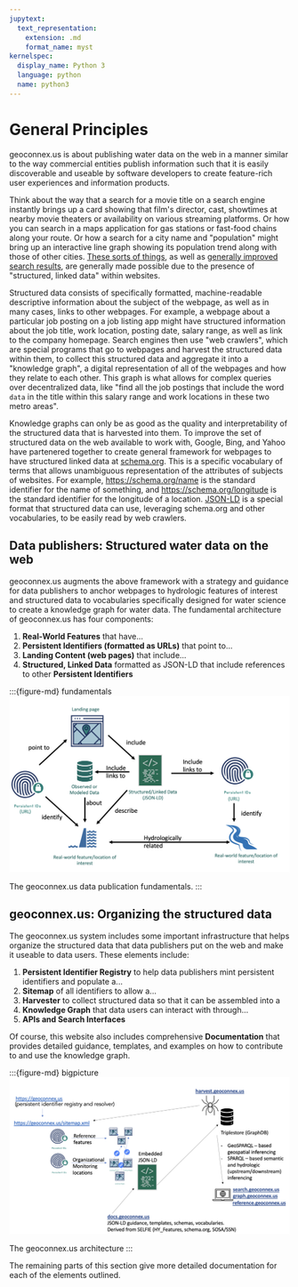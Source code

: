 ```yaml
---
jupytext:
  text_representation:
    extension: .md
    format_name: myst
kernelspec:
  display_name: Python 3
  language: python
  name: python3
---
```


# General Principles

geoconnex.us is about publishing water data on the web in a manner similar to the way commercial entities publish information such that it is easily discoverable and useable by software developers to create feature-rich user experiences and information products. 

Think about the way that a search for a movie title on a search engine instantly brings up a card showing that film's director, cast, showtimes at nearby movie theaters or availability on various streaming platforms. Or how you can search in a maps application for gas stations or fast-food chains along your route. Or how a search for a city name and "population" might bring up an interactive line graph showing its population trend along with those of other cities. [These sorts of things](https://developers.google.com/search/docs/advanced/structured-data/search-gallery), as well as [generally improved search results](https://en.wikipedia.org/wiki/Search_engine_optimization), are generally made possible due to the presence of "structured, linked data" within websites.

Structured data consists of specifically formatted, machine-readable descriptive information about the subject of the webpage, as well as in many cases, links to other webpages. For example, a webpage about a particular job posting on a job listing app might have structured information about the job title, work location, posting date, salary range, as well as link to the company homepage. Search engines then use "web crawlers", which are special programs that go to webpages and harvest the structured data within them, to collect this structured data and aggregate it into a "knowledge graph", a digital representation of all of the webpages and how they relate to each other. This graph is what allows for complex queries over decentralized data, like "find all the job postings that include the word `data` in the title within this salary range and work locations in these two metro areas".

Knowledge graphs can only be as good as the quality and interpretability of the structured data that is harvested into them. To improve the set of structured data on the web available to work with, Google, Bing, and Yahoo have partenered together to create general framework for webpages to have structured linked data at [schema.org](https://schema.org). This is a specific vocabulary of terms that allows unambiguous representation of the attributes of subjects of websites. For example, https://schema.org/name is the standard identifier for the name of something, and https://schema.org/longitude is the standard identifier for the longitude of a location. [JSON-LD](https://json-ld.org) is a special format that structured data can use, leveraging schema.org and other vocabularies, to be easily read by web crawlers.

## Data publishers: Structured water data on the web
geoconnex.us augments the above framework with a strategy and guidance for data publishers to anchor webpages to hydrologic features of interest and structured data to vocabularies specifically designed for water science to create a knowledge graph for water data. The fundamental architecture of geoconnex.us has four components:


1. **Real-World Features** that have...
2. **Persistent Identifiers (formatted as URLs)** that point to...
3. **Landing Content (web pages)** that include...
4. **Structured, Linked Data** formatted as JSON-LD that include references to other **Persistent Identifiers**


:::{figure-md} fundamentals
<img src="fundamentals.png" alt="geoconnex-fundamentals" class="bg-primary mb-1" width="800px">

The geoconnex.us data publication fundamentals.
:::


## geoconnex.us: Organizing the structured data

The geoconnex.us system includes some important infrastructure that helps organize the structured data that data publishers put on the web and make it useable to data users. These elements include:

1. **Persistent Identifier Registry** to help data publishers mint persistent identifiers and populate a...
2. **Sitemap** of all identifiers to allow a...
3. **Harvester** to collect structured data so that it can be assembled into a 
4. **Knowledge Graph** that data users can interact with through...
5. **APIs and Search Interfaces**

Of course, this website also includes comprehensive **Documentation** that provides detailed guidance, templates, and examples on how to contribute to and use the knowledge graph.


:::{figure-md} bigpicture
<img src="bigpicture.png" alt="geoconnex-bigpicture" class="bg-primary mb-1" width="800px">

The geoconnex.us architecture
:::


The remaining parts of this section give more detailed documentation for each of the elements outlined.